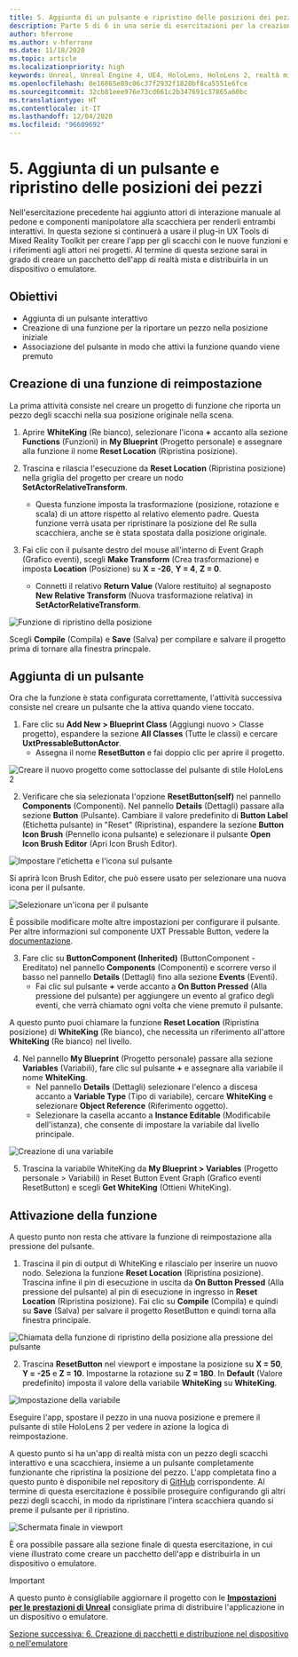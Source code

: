 ```yaml
---
title: 5. Aggiunta di un pulsante e ripristino delle posizioni dei pezzi
description: Parte 5 di 6 in una serie di esercitazioni per la creazione di un'app per gli scacchi con Unreal Engine 4 e il plug-in UX Tools di Mixed Reality Toolkit
author: hferrone
ms.author: v-hferrone
ms.date: 11/18/2020
ms.topic: article
ms.localizationpriority: high
keywords: Unreal, Unreal Engine 4, UE4, HoloLens, HoloLens 2, realtà mista, esercitazione, guida introduttiva, mrtk, uxt, UX Tools, documentazione, visore VR realtà mista, visore VR di windows mixed reality, visore per realtà virtuale
ms.openlocfilehash: 8e16865e89c06c37f2932f1828bf8ca5551e6fce
ms.sourcegitcommit: 32cb81eee976e73cd661c2b347691c37865a60bc
ms.translationtype: HT
ms.contentlocale: it-IT
ms.lasthandoff: 12/04/2020
ms.locfileid: "96609692"
---
```

# <a name="5-adding-a-button--resetting-piece-locations"></a>5. Aggiunta di un pulsante e ripristino delle posizioni dei pezzi

Nell'esercitazione precedente hai aggiunto attori di interazione manuale al pedone e componenti manipolatore alla scacchiera per renderli entrambi interattivi. In questa sezione si continuerà a usare il plug-in UX Tools di Mixed Reality Toolkit per creare l'app per gli scacchi con le nuove funzioni e i riferimenti agli attori nei progetti. Al termine di questa sezione sarai in grado di creare un pacchetto dell'app di realtà mista e distribuirla in un dispositivo o emulatore.

## <a name="objectives"></a>Obiettivi

* Aggiunta di un pulsante interattivo
* Creazione di una funzione per la riportare un pezzo nella posizione iniziale
* Associazione del pulsante in modo che attivi la funzione quando viene premuto

## <a name="creating-a-reset-function"></a>Creazione di una funzione di reimpostazione

La prima attività consiste nel creare un progetto di funzione che riporta un pezzo degli scacchi nella sua posizione originale nella scena.

1.  Aprire **WhiteKing** (Re bianco), selezionare l'icona **+** accanto alla sezione **Functions** (Funzioni) in **My Blueprint** (Progetto personale) e assegnare alla funzione il nome **Reset Location** (Ripristina posizione).

2.  Trascina e rilascia l'esecuzione da **Reset Location** (Ripristina posizione) nella griglia del progetto per creare un nodo **SetActorRelativeTransform**.
    * Questa funzione imposta la trasformazione (posizione, rotazione e scala) di un attore rispetto al relativo elemento padre. Questa funzione verrà usata per ripristinare la posizione del Re sulla scacchiera, anche se è stata spostata dalla posizione originale.

3. Fai clic con il pulsante destro del mouse all'interno di Event Graph (Grafico eventi), scegli **Make Transform** (Crea trasformazione) e imposta **Location** (Posizione) su **X = -26**, **Y = 4**, **Z = 0**.
    * Connetti il relativo **Return Value** (Valore restituito) al segnaposto **New Relative Transform** (Nuova trasformazione relativa) in **SetActorRelativeTransform**.

![Funzione di ripristino della posizione](images/unreal-uxt/5-function.PNG)

Scegli **Compile** (Compila) e **Save** (Salva) per compilare e salvare il progetto prima di tornare alla finestra princpale.


## <a name="adding-a-button"></a>Aggiunta di un pulsante

Ora che la funzione è stata configurata correttamente, l'attività successiva consiste nel creare un pulsante che la attiva quando viene toccato.

1.  Fare clic su **Add New > Blueprint Class** (Aggiungi nuovo > Classe progetto), espandere la sezione **All Classes** (Tutte le classi) e cercare **UxtPressableButtonActor**.
    * Assegna il nome **ResetButton** e fai doppio clic per aprire il progetto.

![Creare il nuovo progetto come sottoclasse del pulsante di stile HoloLens 2](images/unreal-uxt/5-subclass.PNG)

2. Verificare che sia selezionata l'opzione **ResetButton(self)** nel pannello **Components** (Componenti). Nel pannello **Details** (Dettagli) passare alla sezione **Button** (Pulsante). Cambiare il valore predefinito di **Button Label** (Etichetta pulsante) in "Reset" (Ripristina), espandere la sezione **Button Icon Brush** (Pennello icona pulsante) e selezionare il pulsante **Open Icon Brush Editor** (Apri Icon Brush Editor).

![Impostare l'etichetta e l'icona sul pulsante](images/unreal-uxt/5-buttonconfig.PNG)

Si aprirà Icon Brush Editor, che può essere usato per selezionare una nuova icona per il pulsante.

![Selezionare un'icona per il pulsante](images/unreal-uxt/5-iconbrusheditor.PNG)

È possibile modificare molte altre impostazioni per configurare il pulsante. Per altre informazioni sul componente UXT Pressable Button, vedere la [documentazione](https://microsoft.github.io/MixedReality-UXTools-Unreal/Docs/PressableButton.html).

3. Fare clic su **ButtonComponent (Inherited)** (ButtonComponent - Ereditato) nel pannello **Components** (Componenti) e scorrere verso il basso nel pannello **Details** (Dettagli) fino alla sezione **Events** (Eventi).
    * Fai clic sul pulsante **+** verde accanto a **On Button Pressed** (Alla pressione del pulsante) per aggiungere un evento al grafico degli eventi, che verrà chiamato ogni volta che viene premuto il pulsante.

A questo punto puoi chiamare la funzione **Reset Location** (Ripristina posizione) di **WhiteKing** (Re bianco), che necessita un riferimento all'attore **WhiteKing** (Re bianco) nel livello.

4.  Nel pannello **My Blueprint** (Progetto personale) passare alla sezione **Variables** (Variabili), fare clic sul pulsante **+** e assegnare alla variabile il nome **WhiteKing**.
    * Nel pannello **Details** (Dettagli) selezionare l'elenco a discesa accanto a **Variable Type** (Tipo di variabile), cercare **WhiteKing** e selezionare **Object Reference** (Riferimento oggetto).
    * Selezionare la casella accanto a **Instance Editable** (Modificabile dell'istanza), che consente di impostare la variabile dal livello principale.

![Creazione di una variabile](images/unreal-uxt/5-var.PNG)

5.  Trascina la variabile WhiteKing da **My Blueprint > Variables** (Progetto personale > Variabili) in Reset Button Event Graph (Grafico eventi ResetButton) e scegli **Get WhiteKing** (Ottieni WhiteKing).

## <a name="firing-the-function"></a>Attivazione della funzione

A questo punto non resta che attivare la funzione di reimpostazione alla pressione del pulsante.

1.  Trascina il pin di output di WhiteKing e rilascialo per inserire un nuovo nodo. Seleziona la funzione **Reset Location** (Ripristina posizione). Trascina infine il pin di esecuzione in uscita da **On Button Pressed** (Alla pressione del pulsante) al pin di esecuzione in ingresso in **Reset Location** (Ripristina posizione). Fai clic su **Compile** (Compila) e quindi su **Save** (Salva) per salvare il progetto ResetButton e quindi torna alla finestra principale.

![Chiamata della funzione di ripristino della posizione alla pressione del pulsante](images/unreal-uxt/5-callresetloc.PNG)

2.  Trascina **ResetButton** nel viewport e impostane la posizione su **X = 50**, **Y = -25** e **Z = 10**. Impostarne la rotazione su **Z = 180**. In **Default** (Valore predefinito) imposta il valore della variabile **WhiteKing** su **WhiteKing**.

![Impostazione della variabile](images/unreal-uxt/5-buttonlevel.PNG)

Eseguire l'app, spostare il pezzo in una nuova posizione e premere il pulsante di stile HoloLens 2 per vedere in azione la logica di reimpostazione.

A questo punto si ha un'app di realtà mista con un pezzo degli scacchi interattivo e una scacchiera, insieme a un pulsante completamente funzionante che ripristina la posizione del pezzo. L'app completata fino a questo punto è disponibile nel repository di [GitHub](https://github.com/microsoft/MixedReality-Unreal-Samples/tree/master/ChessApp) corrispondente. Al termine di questa esercitazione è possibile proseguire configurando gli altri pezzi degli scacchi, in modo da ripristinare l'intera scacchiera quando si preme il pulsante per il ripristino.

![Schermata finale in viewport](images/unreal-uxt/5-endscene.PNG)

È ora possibile passare alla sezione finale di questa esercitazione, in cui viene illustrato come creare un pacchetto dell'app e distribuirla in un dispositivo o emulatore.

> [!IMPORTANT]
> A questo punto è consigliabile aggiornare il progetto con le **[Impostazioni per le prestazioni di Unreal](../performance-recommendations-for-unreal.md)** consigliate prima di distribuire l'applicazione in un dispositivo o emulatore.

[Sezione successiva: 6. Creazione di pacchetti e distribuzione nel dispositivo o nell'emulatore](unreal-uxt-ch6.md)
